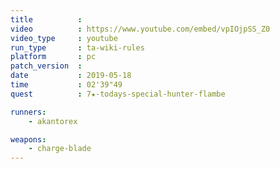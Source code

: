 ```yaml
---
title          :
video          : https://www.youtube.com/embed/vpIOjpSS_Z0
video_type     : youtube
run_type       : ta-wiki-rules
platform       : pc
patch_version  :
date           : 2019-05-18
time           : 02'39"49
quest          : 7★-todays-special-hunter-flambe

runners:
    - akantorex

weapons:
    - charge-blade
---
```

